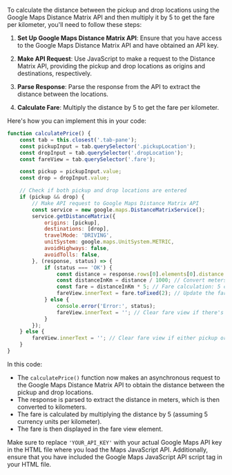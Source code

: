 To calculate the distance between the pickup and drop locations using the Google Maps Distance Matrix API and then multiply it by 5 to get the fare per kilometer, you'll need to follow these steps:

1. **Set Up Google Maps Distance Matrix API**: Ensure that you have access to the Google Maps Distance Matrix API and have obtained an API key.

2. **Make API Request**: Use JavaScript to make a request to the Distance Matrix API, providing the pickup and drop locations as origins and destinations, respectively.

3. **Parse Response**: Parse the response from the API to extract the distance between the locations.

4. **Calculate Fare**: Multiply the distance by 5 to get the fare per kilometer.

Here's how you can implement this in your code:

```javascript
function calculatePrice() {
    const tab = this.closest('.tab-pane');
    const pickupInput = tab.querySelector('.pickupLocation');
    const dropInput = tab.querySelector('.dropLocation');
    const fareView = tab.querySelector('.fare');

    const pickup = pickupInput.value;
    const drop = dropInput.value;

    // Check if both pickup and drop locations are entered
    if (pickup && drop) {
        // Make API request to Google Maps Distance Matrix API
        const service = new google.maps.DistanceMatrixService();
        service.getDistanceMatrix({
            origins: [pickup],
            destinations: [drop],
            travelMode: 'DRIVING',
            unitSystem: google.maps.UnitSystem.METRIC,
            avoidHighways: false,
            avoidTolls: false,
        }, (response, status) => {
            if (status === 'OK') {
                const distance = response.rows[0].elements[0].distance.value; // Distance in meters
                const distanceInKm = distance / 1000; // Convert meters to kilometers
                const fare = distanceInKm * 5; // Fare calculation: 5 currency units per kilometer
                fareView.innerText = fare.toFixed(2); // Update the fare view with the calculated fare
            } else {
                console.error('Error:', status);
                fareView.innerText = ''; // Clear fare view if there's an error
            }
        });
    } else {
        fareView.innerText = ''; // Clear fare view if either pickup or drop location is missing
    }
}
```

In this code:

- The `calculatePrice()` function now makes an asynchronous request to the Google Maps Distance Matrix API to obtain the distance between the pickup and drop locations.
- The response is parsed to extract the distance in meters, which is then converted to kilometers.
- The fare is calculated by multiplying the distance by 5 (assuming 5 currency units per kilometer).
- The fare is then displayed in the fare view element.

Make sure to replace `'YOUR_API_KEY'` with your actual Google Maps API key in the HTML file where you load the Maps JavaScript API. Additionally, ensure that you have included the Google Maps JavaScript API script tag in your HTML file.